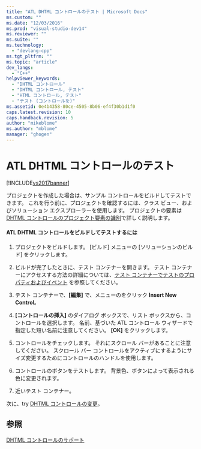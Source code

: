 ```yaml
---
title: "ATL DHTML コントロールのテスト | Microsoft Docs"
ms.custom: ""
ms.date: "12/03/2016"
ms.prod: "visual-studio-dev14"
ms.reviewer: ""
ms.suite: ""
ms.technology: 
  - "devlang-cpp"
ms.tgt_pltfrm: ""
ms.topic: "article"
dev_langs: 
  - "C++"
helpviewer_keywords: 
  - "DHTML コントロール"
  - "DHTML コントロール, テスト"
  - "HTML コントロール, テスト"
  - "テスト (コントロールを)"
ms.assetid: 0e4b4358-80ce-4505-8b06-ef4f30b1d1f0
caps.latest.revision: 10
caps.handback.revision: 5
author: "mikeblome"
ms.author: "mblome"
manager: "ghogen"
---
```

# ATL DHTML コントロールのテスト
[!INCLUDE[vs2017banner](../assembler/inline/includes/vs2017banner.md)]

プロジェクトを作成した場合は、サンプル コントロールをビルドしてテストできます。  これを行う前に、プロジェクトを確認するには、クラス ビュー、およびソリューション エクスプローラーを使用します。  プロジェクトの要素は [DHTML コントロールのプロジェクト要素の識別](../atl/identifying-the-elements-of-the-dhtml-control-project.md)で詳しく説明します。  
  
#### ATL DHTML コントロールをビルドしてテストするには  
  
1.  プロジェクトをビルドします。  \[ビルド\] メニューの \[ソリューションのビルド\] をクリックします。  
  
2.  ビルドが完了したときに、テスト コンテナーを開きます。  テスト コンテナーにアクセスする方法の詳細については、[テスト コンテナーでテストのプロパティおよびイベント](../mfc/testing-properties-and-events-with-test-container.md) を参照してください。  
  
3.  テスト コンテナーで、**\[編集\]** で、メニューのをクリック **Insert New Control**。  
  
4.  **\[コントロールの挿入\]** のダイアログ ボックスで、リスト ボックスから、コントロールを選択します。  名前、基づいた ATL コントロール ウィザードで指定した短い名前に注意してください。  **\[OK\]** をクリックします。  
  
5.  コントロールをチェックします。  それにスクロール バーがあることに注意してください。  スクロール バー コントロールをアクティブにするようにサイズ変更するためにコントロールのハンドルを使用します。  
  
6.  コントロールのボタンをテストします。  背景色、ボタンによって表示される色に変更されます。  
  
7.  近いテスト コンテナー。  
  
 次に、try [DHTML コントロールの変更](../atl/modifying-the-atl-dhtml-control.md)。  
  
## 参照  
 [DHTML コントロールのサポート](../atl/atl-support-for-dhtml-controls.md)